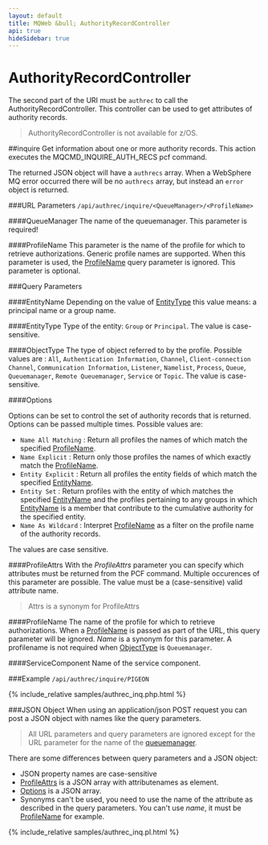 ```yaml
---
layout: default
title: MQWeb &bull; AuthorityRecordController
api: true
hideSidebar: true
---
```

AuthorityRecordController
=========================

The second part of the URI must be `authrec` to call the AuthorityRecordController.
This controller can be used to get attributes of authority records.

> AuthorityRecordController is not available for z/OS.

##<a name="inquire"></a>inquire
Get information about one or more authority records. 
This action executes the MQCMD_INQUIRE_AUTH_RECS pcf command.

The returned JSON object will have a `authrecs` array. When a WebSphere MQ error occurred 
there will be no `authrecs` array, but instead an `error` object is returned.

###<a name="inquireUrl"></a>URL Parameters
`/api/authrec/inquire/<QueueManager>/<ProfileName>`

####<a name="inquireURLQueuemanager"></a>QueueManager
The name of the queuemanager. This parameter is required!

####<a name="inquireURLProfileName"></a>ProfileName
This parameter is the name of the profile for which to retrieve authorizations. Generic profile names are supported.
When this parameter is used, the [ProfileName](#inquireQueryProfileName) query parameter is ignored. This parameter 
is optional.

###<a name="inquireQuery"></a>Query Parameters

####<a name="inquireQueryEntityName"></a>EntityName
Depending on the value of [EntityType](#inquireQueryEntityType) this value means: a principal name or a group name.

####<a name="inquireQueryEntityType"></a>EntityType
Type of the entity: `Group` or `Principal`. The value is case-sensitive.

####<a name="inquireQueryObjectType"></a>ObjectType
The type of object referred to by the profile. Possible values are : `All`, `Authentication Information`, `Channel`, 
`Client-connection Channel`, `Communication Information`, `Listener`, `Namelist`, `Process`, `Queue`, `Queuemanager`,
`Remote Queuemanager`, `Service` or `Topic`. The value is case-sensitive.

####<a name="inquiryQueryOptions"></a>Options

Options can be set to control the set of authority records that is returned. Options can be passed multiple times.
Possible values are:

+ `Name All Matching` : Return all profiles the names of which match the specified [ProfileName](#inquireQueryProfileName).
+ `Name Explicit` : Return only those profiles the names of which exactly match the [ProfileName](#inquireQueryProfileName).
+ `Entity Explicit` : Return all profiles the entity fields of which match the specified [EntityName](#inquireQueryEntityName).
+ `Entity Set` : Return profiles with the entity of which matches the specified [EntityName](#inquireQueryEntityName) and the profiles pertaining to any groups in which [EntityName](#inquireQueryEntityName) is a member that contribute to the cumulative authority for the specified entity.
+ `Name As Wildcard` : Interpret [ProfileName](#inquireQueryProfileName) as a filter on the profile name of the authority records.

The values are case sensitive.

####<a name="inqueryQueryProfileAttrs"></a>ProfileAttrs
With the *ProfileAttrs* parameter you can specify which attributes must be returned from the PCF command. Multiple occurences of this parameter are possible. The value must be a (case-sensitive) valid attribute name.

> Attrs is a synonym for ProfileAttrs

####<a name="inquireQueryProfileName"></a>ProfileName
The name of the profile for which to retrieve authorizations. When a [ProfileName](#inquireURLProfileName) is passed as
part of the URL, this query parameter will be ignored. *Name* is a synonym for this parameter. A profilename is not 
required when [ObjectType](#inquireQueryObjectType) is `Queuemanager`.

####<a name="inquireQueryServiceComponent"></a>ServiceComponent
Name of the service component.

###<a name="inquiryExample"></a>Example
`/api/authrec/inquire/PIGEON`  

{% include_relative samples/authrec_inq.php.html %}

###<a name="inquireJSON"></a>JSON Object
When using an application/json POST request you can post a JSON object with names like the
query parameters.

> All URL parameters and query parameters are ignored except for the URL parameter for
> the name of the [queuemanager](#inquireUrlQueueManager).

There are some differences between query parameters and a JSON object:

+ JSON property names are case-sensitive
+ [ProfileAttrs](#inquireQueryProfileAttrs) is a JSON array with attributenames as element.
+ [Options](#inquireQueryOptions) is a JSON array.
+ Synonyms can't be used, you need to use the name of the attribute
  as described in the query parameters. You can't use *name*, it must be 
  [ProfileName](#inquireQueryProfileName) for example.
  
{% include_relative samples/authrec_inq.pl.html %}

